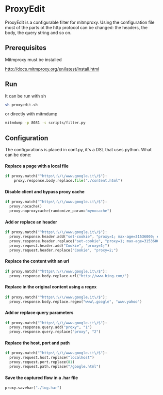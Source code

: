 # ProxyEdit

ProxyEdit is a configurable filter for mitmproxy. Using the configuration file most of the parts ot the http protocol can be changed: the headers, the body, the query string and so on.

## Prerequisites

Mitmproxy must be installed

http://docs.mitmproxy.org/en/latest/install.html


## Run

It can be run with sh

```sh
sh proxyedit.sh
```

or directly with mitmdump

```sh
mitmdump -p 8081 -s scripts/filter.py
```

## Configuration

The configurations is placed in conf.py, it's a DSL that uses python.
What can be done:

#### Replace a page with a local file
```python
if proxy.match("^https\:\/\/www.google.it\/$"):
	proxy.response.body.replace.file("./content.html")
```

#### Disable client and bypass proxy cache
```python
if proxy.match("^https\:\/\/www.google.it\/$"):
  proxy.nocache()
  proxy.noproxycache(randomize_param="mynocache")
```

#### Add or replace an header
```python
if proxy.match("^https\:\/\/www.google.it\/$"):
  proxy.response.header.add("set-cookie", "proxy=1; max-age=31536000; expires=Tue, 07 Jun 2016 15:32:22 GMT;path=/; domain=.google.it;")
  proxy.response.header.replace("set-cookie", "proxy=1; max-age=31536000; expires=Tue, 07 Jun 2016 15:32:22 GMT;path=/; domain=.google.it;")
  proxy.request.header.add("Cookie", "proxy=1;")
  proxy.request.header.replace("Cookie", "proxy=2;")
```

#### Replace the content with an url
```python
if proxy.match("^https\:\/\/www.google.it\/$"):
  proxy.response.body.replace.url("http://www.bing.com/")
```

#### Replace in the original content using a regex
```python
if proxy.match("^https\:\/\/www.google.it\/$"):
  proxy.response.body.replace.regex("www\.google", "www.yahoo")	
```
#### Add or replace query parameters
```python
if proxy.match("^https\:\/\/www.google.it\/$"):
  proxy.response.query.add("proxy", "1")
  proxy.response.query.replace("proxy", "2")
```
#### Replace the host, port and path
```python
if proxy.match("^https\:\/\/www.google.it\/$"):
  proxy.request.host.replace("localhost") 
  proxy.request.port.replace(81)
  proxy.request.path.replace("/google.html")
```
#### Save the captured flow in a .har file
```python
proxy.savehar("./log.har")
```

